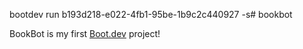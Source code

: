 bootdev run b193d218-e022-4fb1-95be-1b9c2c440927 -s# bookbot

BookBot is my first [Boot.dev](https://www.boot.dev) project! 

